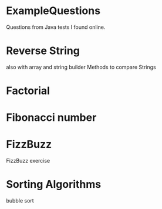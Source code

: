 # ExampleQuestions

Questions from Java tests I found online.

# Reverse String
 also with array and string builder
 Methods to compare Strings
# Factorial

# Fibonacci number

# FizzBuzz
FizzBuzz exercise
# Sorting Algorithms
  bubble sort
